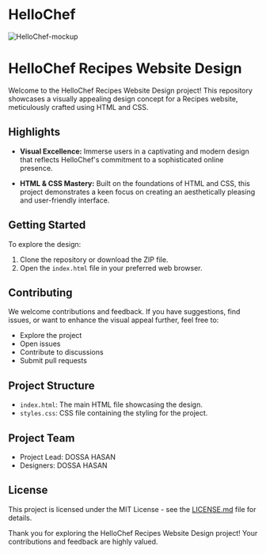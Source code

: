 # HelloChef

![HelloChef-mockup](https://github.com/DOSSA-HASAN/HelloChef/assets/161303408/2fc23a0d-1e33-4196-bc0a-8c183bd3fee0)


# HelloChef Recipes Website Design

Welcome to the HelloChef Recipes Website Design project! This repository showcases a visually appealing design concept for a Recipes website, meticulously crafted using HTML and CSS.

## Highlights
- **Visual Excellence:** Immerse users in a captivating and modern design that reflects HelloChef's commitment to a sophisticated online presence.

- **HTML & CSS Mastery:** Built on the foundations of HTML and CSS, this project demonstrates a keen focus on creating an aesthetically pleasing and user-friendly interface.

## Getting Started
To explore the design:
1. Clone the repository or download the ZIP file.
2. Open the `index.html` file in your preferred web browser.

## Contributing
We welcome contributions and feedback. If you have suggestions, find issues, or want to enhance the visual appeal further, feel free to:
- Explore the project
- Open issues
- Contribute to discussions
- Submit pull requests

## Project Structure
- `index.html`: The main HTML file showcasing the design.
- `styles.css`: CSS file containing the styling for the project.

## Project Team
- Project Lead: DOSSA HASAN
- Designers: DOSSA HASAN

## License
This project is licensed under the MIT License - see the [LICENSE.md](LICENSE.md) file for details.

Thank you for exploring the HelloChef Recipes Website Design project! Your contributions and feedback are highly valued.
